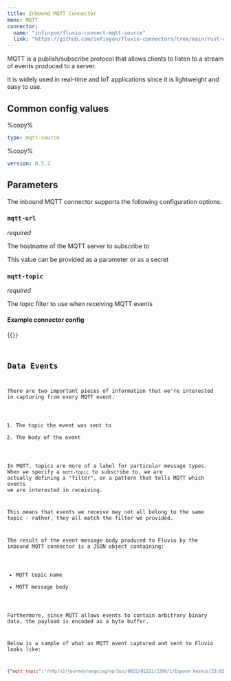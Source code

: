 ```yaml
---
title: Inbound MQTT Connector
menu: MQTT
connector:
  name: "infinyon/fluvio-connect-mqtt-source"
  link: "https://github.com/infinyon/fluvio-connectors/tree/main/rust-connectors/sources/mqtt"
---
```


MQTT is a publish/subscribe protocol that allows clients to listen to a stream
of events produced to a server.

It is widely used in real-time and IoT applications
since it is lightweight and easy to use.

## Common config values

%copy%
```yaml
type: mqtt-source
```

%copy%
```yaml
version: 0.5.2
```

## Parameters

The inbound MQTT connector supports the following configuration options:

### `mqtt-url`
*required*

The hostname of the MQTT server to subscribe to

This value can be provided as a parameter or as a secret

### `mqtt-topic`
*required*

The topic filter to use when receiving MQTT events

#### Example connector config

{{<code file="embeds/connectors/inbound-examples/inbound-mqtt.yaml" lang="yaml" copy=true >}}

## Data Events

There are two important pieces of information that we're interested in capturing from
every MQTT event.

1. The topic the event was sent to
2. The body of the event

In MQTT, topics are more of a label for particular message types. When we specify a
`mqtt-topic` to subscribe to, we are actually defining a "filter", or a pattern that
tells MQTT which events we are interested in receiving.

This means that events we receive
may not all belong to the same topic - rather, they all match the filter we provided.

The result of the event message body produced to Fluvio by the inbound MQTT connector is a JSON object containing:
* MQTT topic name
* MQTT message body

Furthermore, since MQTT allows events to contain arbitrary
binary data, the payload is encoded as a byte buffer.

Below is a sample of what an MQTT event captured and sent to Fluvio looks like:

```json
{"mqtt_topic":"/hfp/v2/journey/ongoing/vp/bus/0022/01151/2200/1/Espoon keskus/23:02/1160105/4/60;24/29/00/00","payload":[123,34,86,80,34,58,123,34,100,101,115,105,34,58,34,50,48,48,34,44,34,100,105,114,34,58,34,49,34,44,34,111,112,101,114,34,58,50,50,44,34,118,101,104,34,58,49,49,53,49,44,34,116,115,116,34,58,34,50,48,50,49,45,49,49,45,49,56,84,50,49,58,49,51,58,51,50,46,56,56,52,90,34,44,34,116,115,105,34,58,49,54,51,55,50,55,48,48,49,50,44,34,115,112,100,34,58,49,50,46,54,55,44,34,104,100,103,34,58,51,51,55,44,34,108,97,116,34,58,54,48,46,50,48,48,49,53,55,44,34,108,111,110,103,34,58,50,52,46,57,48,48,50,49,53,44,34,97,99,99,34,58,45,48,46,49,49,44,34,100,108,34,58,45,55,53,44,34,111,100,111,34,58,110,117,108,108,44,34,100,114,115,116,34,58,110,117,108,108,44,34,111,100,97,121,34,58,34,50,48,50,49,45,49,49,45,49,56,34,44,34,106,114,110,34,58,49,53,48,44,34,108,105,110,101,34,58,49,48,52,52,44,34,115,116,97,114,116,34,58,34,50,51,58,48,50,34,44,34,108,111,99,34,58,34,71,80,83,34,44,34,115,116,111,112,34,58,110,117,108,108,44,34,114,111,117,116,101,34,58,34,50,50,48,48,34,44,34,111,99,99,117,34,58,48,125,125]}
```
